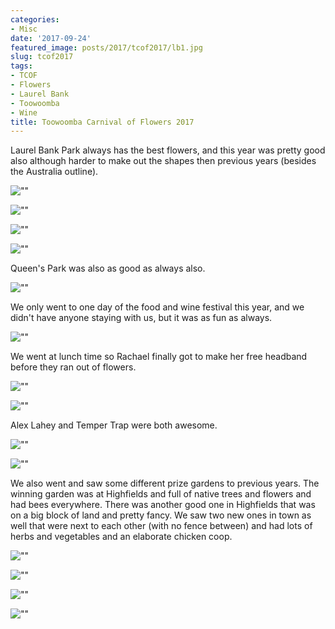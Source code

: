 ```yaml
---
categories:
- Misc
date: '2017-09-24'
featured_image: posts/2017/tcof2017/lb1.jpg
slug: tcof2017
tags:
- TCOF
- Flowers
- Laurel Bank
- Toowoomba
- Wine
title: Toowoomba Carnival of Flowers 2017
---
```


Laurel Bank Park always has the best flowers, and this year was pretty good also although harder to make out the shapes then previous years (besides the Australia outline).

![""](lb1.jpg "")

![""](lb2.jpg "")

![""](lb3.jpg "")

![""](lb4.jpg "")

Queen's Park was also as good as always also.

![""](qp.jpg "")

We only went to one day of the food and wine festival this year, and we didn't have anyone staying with us, but it was as fun as always.

![""](festival1.jpg "")

We went at lunch time so Rachael finally got to make her free headband before they ran out of flowers.

![""](festival2.jpg "")

![""](festival3.jpg "")

Alex Lahey and Temper Trap were both awesome.

![""](alexlahey.jpg "")

![""](tempertrap.jpg "")

We also went and saw some different prize gardens to previous years. The winning garden was at Highfields and full of native trees and flowers and had bees everywhere. There was another good one in Highfields that was on a big block of land and pretty fancy. We saw two new ones in town as well that were next to each other (with no fence between) and had lots of herbs and vegetables and an elaborate chicken coop.

![""](garden2.jpg "")

![""](garden3.jpg "")

![""](garden1.jpg "")

![""](bee.jpg "")